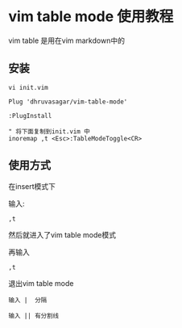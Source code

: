 # vim table mode 使用教程

vim table 是用在vim markdown中的

## 安装

```
vi init.vim

Plug 'dhruvasagar/vim-table-mode'

:PlugInstall

" 将下面复制到init.vim 中
inoremap ,t <Esc>:TableModeToggle<CR>
```

## 使用方式

在insert模式下

输入:

```
,t
```

然后就进入了vim table mode模式

再输入

```
,t
```

退出vim table mode

```
输入 |  分隔

输入 || 有分割线
```
